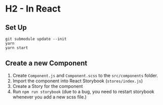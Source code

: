 # H2 - In React

## Set Up
```
git submodule update --init
yarn
yarn start
```

## Create a new Component

1. Create `Component.js` and `Component.scss` to the `src/components` folder.
2. Import the component into React Storybook (`stores/index.js`)
3. Create a Story for the component
4. Run `npm run storybook` (due to a bug, you need to restart storybook whenever you add a new scss file.)
